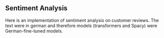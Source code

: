 ## Sentiment Analysis

Here is an implementation of sentiment analysis on customer reviews. The text were in german and therefore models (transformers and Spacy) were German-fine-tuned models.
